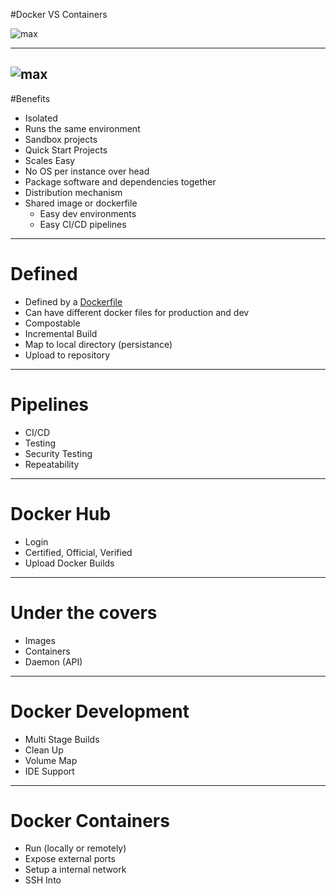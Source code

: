 #Docker VS Containers

![max]( https://microshak.github.io/MicroNotes/Images/Containers/Docker.png "full")

---

![max](https://microshak.github.io/MicroNotes/Images/Containers/VMs.png  "full")
---



#Benefits

* Isolated
* Runs the same environment
* Sandbox projects
* Quick Start Projects
* Scales Easy
* No OS per instance over head
* Package software and dependencies together
* Distribution mechanism
* Shared image or dockerfile
    * Easy dev environments
    * Easy CI/CD pipelines

---

# Defined 
* Defined by a [Dockerfile](https://github.com/apache/spark/blob/master/resource-managers/kubernetes/docker/src/main/dockerfiles/spark/Dockerfile)
* Can have different docker files for production and dev
* Compostable
* Incremental Build
* Map to local directory (persistance)
* Upload to repository

---

# Pipelines
* CI/CD
* Testing
* Security Testing
* Repeatability
---

# Docker Hub
* Login
* Certified, Official, Verified
* Upload Docker Builds
  
---

# Under the covers
* Images
* Containers
* Daemon (API)

---

# Docker Development

* Multi Stage Builds
* Clean Up
* Volume Map
* IDE Support

---

# Docker Containers
* Run (locally or remotely)
* Expose external ports
* Setup a internal network
* SSH Into   


